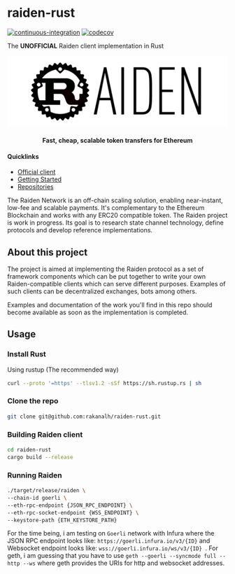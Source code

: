 # raiden-rust
[![continuous-integration](https://github.com/rakanalh/raiden-rust/actions/workflows/ci.yml/badge.svg)](https://github.com/rakanalh/raiden-rust/actions/workflows/ci.yml)
[![codecov](https://codecov.io/gh/rakanalh/raiden-rust/branch/main/graph/badge.svg?token=Jyi76olOco)](https://codecov.io/gh/rakanalh/raiden-rust)

The **UNOFFICIAL** Raiden client implementation in Rust

[![Raiden](https://raw.githubusercontent.com/rakanalh/raiden-rust/main/.github/images/raiden.png)](https://raiden.network/)

<h4 align="center">
  Fast, cheap, scalable token transfers for Ethereum
</h4>

#### Quicklinks

- [Official client](https://github.com/raiden-network/raiden)
- [Getting Started](https://github.com/raiden-network/raiden#getting-started)
- [Repositories](https://github.com/raiden-network/raiden#repositories)

The Raiden Network is an off-chain scaling solution, enabling near-instant, low-fee and scalable payments. It's complementary to the Ethereum Blockchain and works with any ERC20 compatible token. The Raiden project is work in progress. Its goal is to research state channel technology, define protocols and develop reference implementations.

## About this project

The project is aimed at implementing the Raiden protocol as a set of framework components which can be put together to write your own Raiden-compatible clients which can serve different purposes. Examples of such clients can be decentralized exchanges, bots among others.

Examples and documentation of the work you'll find in this repo should become available as soon as the implementation is completed.

## Usage

### Install Rust

Using rustup (The recommended way)

``` sh
curl --proto '=https' --tlsv1.2 -sSf https://sh.rustup.rs | sh
```

### Clone the repo

``` sh
git clone git@github.com:rakanalh/raiden-rust.git
```

### Building Raiden client

``` sh
cd raiden-rust
cargo build --release
```

### Running Raiden

``` sh
./target/release/raiden \
--chain-id goerli \
--eth-rpc-endpoint {JSON_RPC_ENDPOINT} \
--eth-rpc-socket-endpoint {WSS_ENDPOINT} \
--keystore-path {ETH_KEYSTORE_PATH}
```

For the time being, i am testing on `Goerli` network with Infura where the JSON RPC endpoint looks like: `https://goerli.infura.io/v3/{ID}` and Websocket endpoint looks like: `wss://goerli.infura.io/ws/v3/{ID} `. For geth, i am guessing that you have to use `geth --goerli --syncmode full --http --ws` where geth provides the URIs for http and websocket addresses.
